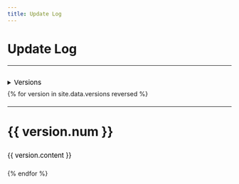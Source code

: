 ```yaml
---
title: Update Log
---
```

<style type="text/css">
.text{
  line-height: 35px;
  font-size: 15px;
  color:black;
  text-align: left;
}
hr{
  margin: 20px auto
}
h1{
  text-align: center
}
</style>
<h1 style="text-align: left">Update Log</h1>
<hr>
<details>
  <summary><span class="text">Versions</span></summary>
{% for version in site.data.versions %}
<ul>
  <li><p class="text"><a href="/update-log/#{{ version.code }}">{{ version.num }}</a></p></li>
</ul>
{% endfor %}
</details>
{% for version in site.data.versions reversed %}
<hr>
<h1 style="text-align: left" id="{{ version.code }}">{{ version.num }}</h1>
<p class="text">{{ version.content }}</p>
{% endfor %}
